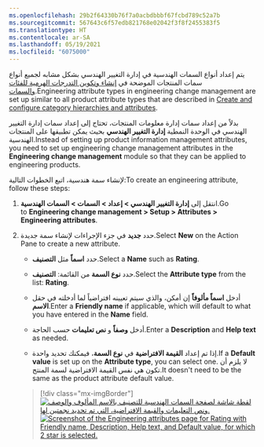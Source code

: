 ```yaml
---
ms.openlocfilehash: 29b2f64330b76f7a0acbdbbbf67fcbd789c52a7b
ms.sourcegitcommit: 567643c6f57edb821768e02042f3f8f2455383f5
ms.translationtype: HT
ms.contentlocale: ar-SA
ms.lasthandoff: 05/19/2021
ms.locfileid: "6075000"
---
```

<span data-ttu-id="c00d0-101">يتم إعداد أنواع السمات الهندسية في إدارة التغيير الهندسي بشكل مشابه لجميع أنواع سمات المنتجات الموضحة في [إنشاء وتكوين التدرجات الهرمية للفئات والسمات](https://docs.microsoft.com/learn/modules/create-products-product-masters-dyn365-supply-chain-mgmt/7-category-hier-attr/?azure-portal=true).</span><span class="sxs-lookup"><span data-stu-id="c00d0-101">Engineering attribute types in engineering change management are set up similar to all product attribute types that are described in [Create and configure category hierarchies and attributes](https://docs.microsoft.com/learn/modules/create-products-product-masters-dyn365-supply-chain-mgmt/7-category-hier-attr/?azure-portal=true).</span></span> 

<span data-ttu-id="c00d0-102">بدلاً من إعداد سمات إدارة معلومات المنتجات، تحتاج إلى إعداد سمات إدارة التغيير الهندسي في الوحدة النمطية **إدارة التغيير الهندسي** بحيث يمكن تطبيقها على المنتجات الهندسية.</span><span class="sxs-lookup"><span data-stu-id="c00d0-102">Instead of setting up product information management attributes, you need to set up engineering change management attributes in the **Engineering change management** module so that they can be applied to engineering products.</span></span>

<span data-ttu-id="c00d0-103">لإنشاء سمة هندسية، اتبع الخطوات التالية:</span><span class="sxs-lookup"><span data-stu-id="c00d0-103">To create an engineering attribute, follow these steps:</span></span>

1. <span data-ttu-id="c00d0-104">انتقل إلى **إدارة التغيير الهندسي > إعداد > السمات > السمات الهندسية**.</span><span class="sxs-lookup"><span data-stu-id="c00d0-104">Go to **Engineering change management > Setup > Attributes > Engineering attributes**.</span></span>

1. <span data-ttu-id="c00d0-105">حدد **جديد** في جزء الإجراءات لإنشاء سمة جديدة.</span><span class="sxs-lookup"><span data-stu-id="c00d0-105">Select **New** on the Action Pane to create a new attribute.</span></span>

    - <span data-ttu-id="c00d0-106">حدد **اسماً** مثل **التصنيف**.</span><span class="sxs-lookup"><span data-stu-id="c00d0-106">Select a **Name** such as **Rating**.</span></span>

    - <span data-ttu-id="c00d0-107">حدد **نوع السمة** من القائمة: **التصنيف**.</span><span class="sxs-lookup"><span data-stu-id="c00d0-107">Select the **Attribute type** from the list: **Rating**.</span></span>

    - <span data-ttu-id="c00d0-108">أدخل **اسماً مألوفاً** إن أمكن، والذي سيتم تعيينه افتراضياً لما أدخلته في حقل **الاسم**.</span><span class="sxs-lookup"><span data-stu-id="c00d0-108">Enter a **Friendly name** if applicable, which will default to what you have entered in the **Name** field.</span></span>

    - <span data-ttu-id="c00d0-109">أدخل **وصفاً** و **نص تعليمات** حسب الحاجة.</span><span class="sxs-lookup"><span data-stu-id="c00d0-109">Enter a **Description** and **Help text** as needed.</span></span>

    - <span data-ttu-id="c00d0-110">إذا تم إعداد **القيمة الافتراضية** في **نوع السمة**، فيمكنك تحديد واحدة.</span><span class="sxs-lookup"><span data-stu-id="c00d0-110">If a **Default value** is set up on the **Attribute type**, you can select one.</span></span> <span data-ttu-id="c00d0-111">لا يلزم أن تكون هي نفس القيمة الافتراضية لسمة المنتج.</span><span class="sxs-lookup"><span data-stu-id="c00d0-111">It doesn't need to be the same as the product attribute default value.</span></span>

    > [!div class="mx-imgBorder"]
    > <span data-ttu-id="c00d0-112">[![لقطة شاشة لصفحة السمات الهندسية للتصنيف بالاسم المألوف والوصف ونص التعليمات والقيمة الافتراضية، التي تم تحديد نجمتين لها.](../media/engineering-attributes-menu.png)](../media/engineering-attributes-menu.png#lightbox)</span><span class="sxs-lookup"><span data-stu-id="c00d0-112">[![Screenshot of the Engineering attributes page for Rating with Friendly name, Description, Help text, and Default value, for which 2 star is selected.](../media/engineering-attributes-menu.png)](../media/engineering-attributes-menu.png#lightbox)</span></span>
